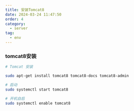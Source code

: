 ```yaml
---
title: 安装Tomcat8
date: 2024-03-24 11:47:50
order: 4
category:
  - server
tag:
  - env
---
```


### tomcat8安装

```bash
# Tomcat 安装

sudo apt-get install tomcat8 tomcat8-docs tomcat8-admin

# 启动
sudo systemctl start tomcat8

# 开机自启
sudo systemctl enable tomcat8
```
